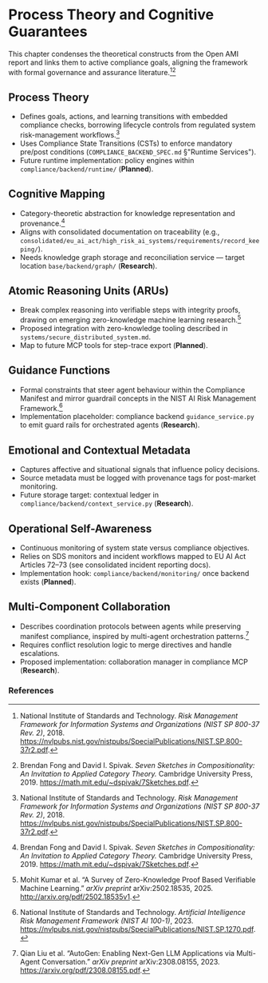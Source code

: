 # Process Theory and Cognitive Guarantees

This chapter condenses the theoretical constructs from the Open AMI report and links them to active compliance goals, aligning the framework with formal governance and assurance literature.[^nist-800-37][^seven-sketches]

## Process Theory

- Defines goals, actions, and learning transitions with embedded compliance checks, borrowing lifecycle controls from regulated system risk-management workflows.[^nist-800-37]
- Uses Compliance State Transitions (CSTs) to enforce mandatory pre/post conditions (`COMPLIANCE_BACKEND_SPEC.md` §"Runtime Services").
- Future runtime implementation: policy engines within `compliance/backend/runtime/` (**Planned**).

## Cognitive Mapping

- Category-theoretic abstraction for knowledge representation and provenance.[^seven-sketches]
- Aligns with consolidated documentation on traceability (e.g., `consolidated/eu_ai_act/high_risk_ai_systems/requirements/record_keeping/`).
- Needs knowledge graph storage and reconciliation service — target location `base/backend/graph/` (**Research**).

## Atomic Reasoning Units (ARUs)

- Break complex reasoning into verifiable steps with integrity proofs, drawing on emerging zero-knowledge machine learning research.[^zkml]
- Proposed integration with zero-knowledge tooling described in `systems/secure_distributed_system.md`.
- Map to future MCP tools for step-trace export (**Planned**).

## Guidance Functions

- Formal constraints that steer agent behaviour within the Compliance Manifest and mirror guardrail concepts in the NIST AI Risk Management Framework.[^nist-ai-rmf]
- Implementation placeholder: compliance backend `guidance_service.py` to emit guard rails for orchestrated agents (**Research**).

## Emotional and Contextual Metadata

- Captures affective and situational signals that influence policy decisions.
- Source metadata must be logged with provenance tags for post-market monitoring.
- Future storage target: contextual ledger in `compliance/backend/context_service.py` (**Research**).

## Operational Self-Awareness

- Continuous monitoring of system state versus compliance objectives.
- Relies on SDS monitors and incident workflows mapped to EU AI Act Articles 72–73 (see consolidated incident reporting docs).
- Implementation hook: `compliance/backend/monitoring/` once backend exists (**Planned**).

## Multi-Component Collaboration

- Describes coordination protocols between agents while preserving manifest compliance, inspired by multi-agent orchestration patterns.[^autogen]
- Requires conflict resolution logic to merge directives and handle escalations.
- Proposed implementation: collaboration manager in compliance MCP (**Research**).

### References

[^nist-800-37]: National Institute of Standards and Technology. *Risk Management Framework for Information Systems and Organizations (NIST SP 800-37 Rev. 2)*, 2018. https://nvlpubs.nist.gov/nistpubs/SpecialPublications/NIST.SP.800-37r2.pdf.

[^seven-sketches]: Brendan Fong and David I. Spivak. *Seven Sketches in Compositionality: An Invitation to Applied Category Theory.* Cambridge University Press, 2019. https://math.mit.edu/~dspivak/7Sketches.pdf.

[^zkml]: Mohit Kumar et al. “A Survey of Zero-Knowledge Proof Based Verifiable Machine Learning.” *arXiv preprint* arXiv:2502.18535, 2025. http://arxiv.org/pdf/2502.18535v1.

[^nist-ai-rmf]: National Institute of Standards and Technology. *Artificial Intelligence Risk Management Framework (NIST AI 100-1)*, 2023. https://nvlpubs.nist.gov/nistpubs/SpecialPublications/NIST.SP.1270.pdf.

[^autogen]: Qian Liu et al. “AutoGen: Enabling Next-Gen LLM Applications via Multi-Agent Conversation.” *arXiv preprint* arXiv:2308.08155, 2023. https://arxiv.org/pdf/2308.08155.pdf.
